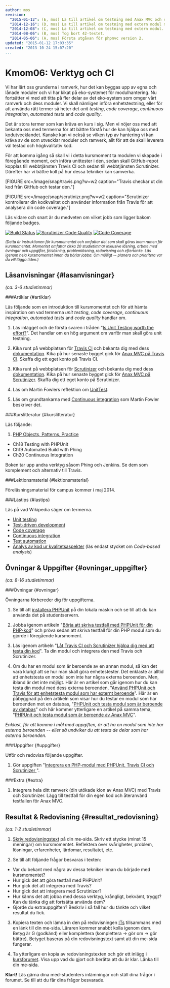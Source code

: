 ```yaml
---
author: mos
revision:
  "2015-01-12": (E, mos) La till artikel om testning med Anax MVC och sessioner.
  "2014-12-16": (D, mos) La till artikel om testning med extern modul mot databas.
  "2014-12-08": (C, mos) La till artikel om testning med extern modul.
  "2014-08-06": (B, mos) Tog bort 42-testet.
  "2014-05-06": (A, mos) Första utgåvan för phpmvc version 2.
updated: "2015-01-12 17:03:35"
created: "2013-10-24 15:07:20"
...
```

Kmom06: Verktyg och CI
==================================

Vi har lärt oss grunderna i ramverk, hur det kan byggas upp av egna och lånade moduler och vi har kikat på eko-systemet för modulhantering. Nu fortsätter vi med att titta på fler delar av det eko-system som omger vårt ramverk och dess moduler. Vi skall nämligen införa enhetstestning, eller för att använda rätt termer så heter det *unit testing*, *code coverage*, *continuous integration*, *automated tests* and *code quality*. 

Det är stora termer som kan kräva en kurs i sig. Men vi nöjer oss med att bekanta oss med termerna för att bättre förstå hur de kan hjälpa oss med kodutvecklandet. Kanske kan vi också se vilken typ av hantering vi kan kräva av de som utvecklar moduler och ramverk, allt för att de skall leverera väl testad och högkvalitativ kod.

För att komma igång så skall vi i detta kursmoment ta modulen vi skapade i föregående moment, och införa unittester i den, sedan skall GitHub-repot kopplas till webbtjänsten Travis CI och sedan till webbtjänsten Scrutinizer. Därefter har vi bättre koll på hur dessa tekniker kan samverka.

[FIGURE src=/image/snap/travis.png?w=w2 caption="Travis checkar ut din kod från GitHub och testar den."]

[FIGURE src=/image/snap/scrutinizr.png?w=w2 caption="Scrutinizer kontrollerar din kodkvalitet och  använder information från Travis för att analysera din code coverage."]

Läs vidare och snart är du medveten om vilket jobb som ligger bakom följande badges.

[![Build Status](https://travis-ci.org/mosbth/mumin.svg?branch=master)](https://travis-ci.org/mosbth/mumin)
[![Scrutinizer Code Quality](https://scrutinizer-ci.com/g/mosbth/mumin/badges/quality-score.png?s=d21644feafabef69d88645aab4f6f477c4cf7a53)](https://scrutinizer-ci.com/g/mosbth/mumin/)
[![Code Coverage](https://scrutinizer-ci.com/g/mosbth/mumin/badges/coverage.png?s=b166bd5ee057fe14a53b3b3fd10d5668708949b3)](https://scrutinizer-ci.com/g/mosbth/mumin/)


<small>*(Detta är instruktionen för kursmomentet och omfattar det som skall göras inom ramen för kursmomentet. Momentet omfattar cirka 20 studietimmar inklusive läsning, arbete med övningar och uppgifter, felsökning, problemlösning, redovisning och eftertanke. Läs igenom hela kursmomentet innan du börjar jobba. Om möjligt -- planera och prioritera var du vill lägga tiden.)*</small>




Läsanvisningar  {#lasanvisningar}
---------------------------------

*(ca: 3-6 studietimmar)*


###Artiklar {#artiklar}

Läs följande som en introduktion till kursmomentet och för att hämta inspiration om vad termerna *unit testing*, *code coverage*, *continuous integration*, *automated tests* and *code quality* handlar om.

1. Läs inlägget och de första svaren i tråden "[Is Unit Testing worth the effort?](http://stackoverflow.com/questions/67299/is-unit-testing-worth-the-effort)". Det handlar om en hög argument om varför man skall göra unit testning.

2. Kika runt på webbplatsen för [Travis CI](https://travis-ci.org/) och bekanta dig med dess [dokumentation](http://docs.travis-ci.com/). Kika på hur senaste bygget gick för [Anax MVC på Travis CI](https://travis-ci.org/mosbth/Anax-MVC). Skaffa dig ett eget konto på Travis CI.

3. Kika runt på webbplatsen för [Scrutinizer](https://scrutinizer-ci.com/) och bekanta dig med dess [dokumentation](https://scrutinizer-ci.com/docs/). Kika på hur senaste bygget gick för [Anax MVC på Scrutinizer](https://scrutinizer-ci.com/g/mosbth/Anax-MVC/). Skaffa dig ett eget konto på Scrutinizer.

4. Läs om Martin Fowlers reflektion om [UnitTest](http://martinfowler.com/bliki/UnitTest.html).

5. Läs om grundtankarna med [Continuous integration](http://martinfowler.com/articles/continuousIntegration.html) som Martin Fowler beskriver det.



###Kurslitteratur  {#kurslitteratur}

Läs följande:

1. [PHP Objects, Patterns, Practice](kunskap/boken-php-objects-patterns-and-practice) 
  * Ch18 Testing with PHPUnit
  * Ch19 Automated Build with Phing
  * Ch20 Continuous Integration

Boken tar upp andra verktyg såsom Phing och Jenkins. Se dem som komplement och alternativ till Travis.



###Lektionsmaterial  {#lektionsmaterial}

Föreläsningsmaterial för campus kommer i maj 2014.



###Lästips {#lastips}

Läs på vad Wikipedia säger om termerna.

* [Unit testing](http://en.wikipedia.org/wiki/Unit_testing)
* [Test-driven development](http://en.wikipedia.org/wiki/Test-driven_development)
* [Code coverage](http://en.wikipedia.org/wiki/Test-Code_coverage)
* [Continuous integration](http://en.wikipedia.org/wiki/Continuous_integration)
* [Test automation](http://en.wikipedia.org/wiki/Test_automation)
* [Analys av kod ur kvalitetsaspekter](http://en.wikipedia.org/wiki/Software_quality#Code-based_analysis) (läs endast stycket om *Code-based analysis*)




Övningar & Uppgifter  {#ovningar_uppgifter}
-------------------------------------------

*(ca: 8-16 studietimmar)*


###Övningar {#ovningar}

Övningarna förbereder dig för uppgifterna.

1. Se till att [installera PHPUnit](kunskap/installera-phpunit-for-enhetstestning-med-php) på din lokala maskin och se till att du kan använda det på studentservern.

2. Jobba igenom artikeln "[Börja att skriva testfall med PHPUnit för din PHP-kod](kunskap/borja-att-skriva-testfall-med-phpunit-for-din-php-kod)" och pröva sedan att skriva testfall för din PHP modul som du gjorde i föregående kursmoment.

3. Läs igenom artikeln "[Låt Travis CI och Scrutinizer hjälpa dig med att testa din kod](kunskap/lat-travis-ci-och-scrutinizer-hjalpa-dig-med-att-testa-din-kod)". Ta din modul och integrera den med Travis och Scrutinizer.

4. Om du har en modul som är beroende av en annan modul, så kan det vara klurigt att se hur man skall göra enhetestester. Det enklaste är alltid att enhetstesta en modul som inte har några externa beroenden. Men, ibland är det inte möjligt. Här är en artikel som går igenom hur du kan testa din modul med dess externa beroenden, "[Använd PHPUnit och Travis för att enhetstesta modul som har externt beroende](kunskap/anvand-phpunit-och-travis-for-att-enhetstesta-modul-som-har-externt-beroende)". Här är en påbyggnad på den artikeln som visar hur du testar en modul som har beroenden mot en databas, "[PHPUnit och testa modul som är beroende av databas](kunskap/phpunit-och-testa-modul-som-ar-beroende-av-databas)" och här kommer ytterligare en artikel på samma tema, "[PHPUnit och testa modul som är beroende av Anax MVC](kunskap/phpunit-och-testa-modul-som-ar-beroende-av-anax-mvc)".

*Enklast, för att komma i mål med uppgiften, är att ha en modul som inte har externa beroenden -- eller så undviker du att testa de delar som har externa beroenden.*



###Uppgifter {#uppgifter}

Utför och redovisa följande uppgifter.

1. Gör uppgiften "[Integrera en PHP-modul med PHPUnit, Travis CI och Scrutinizer ](uppgift/integrera-en-php-modul-med-phpunit-travis-ci-och-scrutinizer)".



###Extra {#extra}

1. Integrera hela ditt ramverk (din utökade klon av Anax MVC) med Travis och Scrutinizer. Lägg till testfall för din egen kod och återanvänd testfallen för Anax MVC.



Resultat & Redovisning  {#resultat_redovisning}
-----------------------------------------------

*(ca: 1-2 studietimmar)*

1. [Skriv redovisningstext](kunskap/att-skriva-en-bra-redovisningstext) på din me-sida. Skriv ett stycke (minst 15 meningar) om kursmomentet. Reflektera över svårigheter, problem, lösningar, erfarenheter, lärdomar, resultatet, etc.

2. Se till att följande frågor besvaras i texten:
  * Var du bekant med några av dessa tekniker innan du började med kursmomentet?
  * Hur gick det att göra testfall med PHPUnit?
  * Hur gick det att integrera med Travis? 
  * Hur gick det att integrera med Scrutinizer?
  * Hur känns det att jobba med dessa verktyg, krångligt, bekvämt, tryggt? Kan du tänka dig att fortsätta använda dem?
  * Gjorde du extrauppgiften? Beskriv i så fall hur du tänkte och vilket resultat du fick.

3. Kopiera texten och lämna in den på redovisningen [ITs](bth#its) tillsammans med en länk till din me-sida. Läraren kommer snabbt kolla igenom dem. Betyg är G (godkänd) eller komplettera (komplettera -> gör om -> gör bättre). Betyget baseras på din redovisningstext samt att din me-sida fungerar.

4. Ta ytterligare en kopia av redovisningstexten och gör ett inlägg i [kursforumet](forum/utbildning/phpmvc-v2). Visa upp vad du gjort och berätta att du är klar. Länka till din me-sida.


**Klart!** Läs gärna dina med-studenters inlämningar och ställ dina frågor i forumet. Se till att du får dina frågor besvarade.






